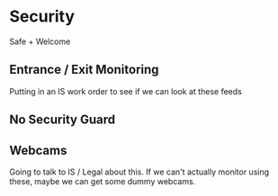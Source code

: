 # Security
Safe + Welcome

## Entrance / Exit Monitoring
Putting in an IS work order to see if we can look at these feeds

## No Security Guard

## Webcams
Going to talk to IS / Legal about this. If we can't actually monitor using these, maybe we can get some dummy webcams.